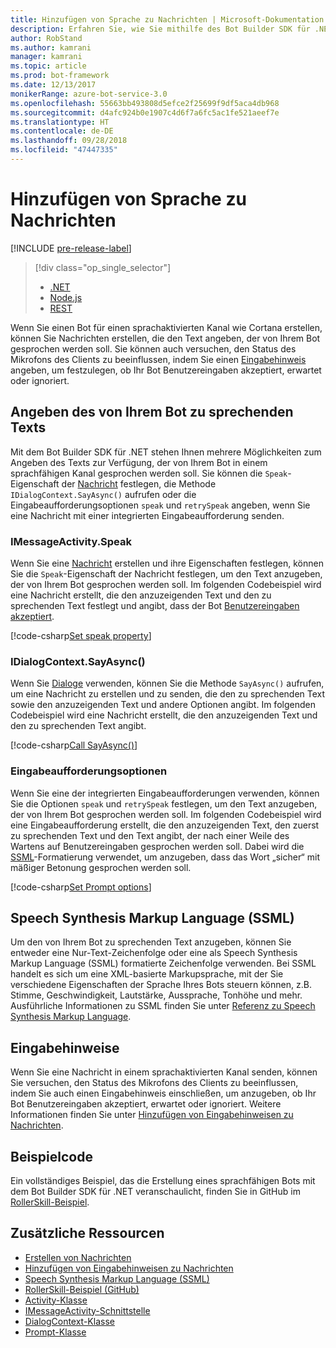 ```yaml
---
title: Hinzufügen von Sprache zu Nachrichten | Microsoft-Dokumentation
description: Erfahren Sie, wie Sie mithilfe des Bot Builder SDK für .NET Nachrichten Sprache hinzufügen.
author: RobStand
ms.author: kamrani
manager: kamrani
ms.topic: article
ms.prod: bot-framework
ms.date: 12/13/2017
monikerRange: azure-bot-service-3.0
ms.openlocfilehash: 55663bb493808d5efce2f25699f9df5aca4db968
ms.sourcegitcommit: d4afc924b0e1907c4d6f7a6fc5ac1fe521aeef7e
ms.translationtype: HT
ms.contentlocale: de-DE
ms.lasthandoff: 09/28/2018
ms.locfileid: "47447335"
---
```

# <a name="add-speech-to-messages"></a>Hinzufügen von Sprache zu Nachrichten

[!INCLUDE [pre-release-label](../includes/pre-release-label-v3.md)]

> [!div class="op_single_selector"]
> - [.NET](../dotnet/bot-builder-dotnet-text-to-speech.md)
> - [Node.js](../nodejs/bot-builder-nodejs-text-to-speech.md)
> - [REST](../rest-api/bot-framework-rest-connector-text-to-speech.md)

Wenn Sie einen Bot für einen sprachaktivierten Kanal wie Cortana erstellen, können Sie Nachrichten erstellen, die den Text angeben, der von Ihrem Bot gesprochen werden soll. Sie können auch versuchen, den Status des Mikrofons des Clients zu beeinflussen, indem Sie einen [Eingabehinweis](bot-builder-dotnet-add-input-hints.md) angeben, um festzulegen, ob Ihr Bot Benutzereingaben akzeptiert, erwartet oder ignoriert.

## <a name="specify-text-to-be-spoken-by-your-bot"></a>Angeben des von Ihrem Bot zu sprechenden Texts

Mit dem Bot Builder SDK für .NET stehen Ihnen mehrere Möglichkeiten zum Angeben des Texts zur Verfügung, der von Ihrem Bot in einem sprachfähigen Kanal gesprochen werden soll. Sie können die `Speak`-Eigenschaft der [Nachricht][IMessageActivity] festlegen, die Methode `IDialogContext.SayAsync()` aufrufen oder die Eingabeaufforderungsoptionen `speak` und `retrySpeak` angeben, wenn Sie eine Nachricht mit einer integrierten Eingabeaufforderung senden.

### <a id="message-speak"></a> IMessageActivity.Speak

Wenn Sie eine [Nachricht][IMessageActivity] erstellen und ihre Eigenschaften festlegen, können Sie die `Speak`-Eigenschaft der Nachricht festlegen, um den Text anzugeben, der von Ihrem Bot gesprochen werden soll. Im folgenden Codebeispiel wird eine Nachricht erstellt, die den anzuzeigenden Text und den zu sprechenden Text festlegt und angibt, dass der Bot [Benutzereingaben akzeptiert](bot-builder-dotnet-add-input-hints.md).

[!code-csharp[Set speak property](../includes/code/dotnet-text-to-speech.cs#Speak1)]

### <a id="say-async"></a> IDialogContext.SayAsync()

Wenn Sie [Dialoge](bot-builder-dotnet-dialogs.md) verwenden, können Sie die Methode `SayAsync()` aufrufen, um eine Nachricht zu erstellen und zu senden, die den zu sprechenden Text sowie den anzuzeigenden Text und andere Optionen angibt. Im folgenden Codebeispiel wird eine Nachricht erstellt, die den anzuzeigenden Text und den zu sprechenden Text angibt.

[!code-csharp[Call SayAsync()](../includes/code/dotnet-text-to-speech.cs#Speak2)]

### <a id="prompt-options"></a> Eingabeaufforderungsoptionen

Wenn Sie eine der integrierten Eingabeaufforderungen verwenden, können Sie die Optionen `speak` und `retrySpeak` festlegen, um den Text anzugeben, der von Ihrem Bot gesprochen werden soll. Im folgenden Codebeispiel wird eine Eingabeaufforderung erstellt, die den anzuzeigenden Text, den zuerst zu sprechenden Text und den Text angibt, der nach einer Weile des Wartens auf Benutzereingaben gesprochen werden soll. Dabei wird die [SSML](#ssml)-Formatierung verwendet, um anzugeben, dass das Wort „sicher“ mit mäßiger Betonung gesprochen werden soll.

[!code-csharp[Set Prompt options](../includes/code/dotnet-text-to-speech.cs#Speak3)]

## <a id="ssml"></a> Speech Synthesis Markup Language (SSML)

Um den von Ihrem Bot zu sprechenden Text anzugeben, können Sie entweder eine Nur-Text-Zeichenfolge oder eine als Speech Synthesis Markup Language (SSML) formatierte Zeichenfolge verwenden. Bei SSML handelt es sich um eine XML-basierte Markupsprache, mit der Sie verschiedene Eigenschaften der Sprache Ihres Bots steuern können, z.B. Stimme, Geschwindigkeit, Lautstärke, Aussprache, Tonhöhe und mehr. Ausführliche Informationen zu SSML finden Sie unter <a href="https://msdn.microsoft.com/en-us/library/hh378377(v=office.14).aspx" target="_blank">Referenz zu Speech Synthesis Markup Language</a>.

## <a name="input-hints"></a>Eingabehinweise

Wenn Sie eine Nachricht in einem sprachaktivierten Kanal senden, können Sie versuchen, den Status des Mikrofons des Clients zu beeinflussen, indem Sie auch einen Eingabehinweis einschließen, um anzugeben, ob Ihr Bot Benutzereingaben akzeptiert, erwartet oder ignoriert. Weitere Informationen finden Sie unter [Hinzufügen von Eingabehinweisen zu Nachrichten](bot-builder-dotnet-add-input-hints.md).

## <a name="sample-code"></a>Beispielcode 

Ein vollständiges Beispiel, das die Erstellung eines sprachfähigen Bots mit dem Bot Builder SDK für .NET veranschaulicht, finden Sie in GitHub im <a href="https://github.com/Microsoft/BotBuilder-Samples/tree/v3-sdk-samples/CSharp" target="_blank">RollerSkill-Beispiel</a>.

## <a name="additional-resources"></a>Zusätzliche Ressourcen

- [Erstellen von Nachrichten](bot-builder-dotnet-create-messages.md)
- [Hinzufügen von Eingabehinweisen zu Nachrichten](bot-builder-dotnet-add-input-hints.md)
- <a href="https://msdn.microsoft.com/en-us/library/hh378377(v=office.14).aspx" target="_blank">Speech Synthesis Markup Language (SSML)</a>
- <a href="https://github.com/Microsoft/BotBuilder-Samples/tree/master/CSharp/demo-RollerSkill" target="_blank">RollerSkill-Beispiel (GitHub)</a>
- <a href="https://docs.botframework.com/en-us/csharp/builder/sdkreference/dc/d2f/class_microsoft_1_1_bot_1_1_connector_1_1_activity.html" target="_blank">Activity-Klasse</a>
- <a href="/dotnet/api/microsoft.bot.connector.imessageactivity" target="_blank">IMessageActivity-Schnittstelle</a>
- <a href="/dotnet/api/microsoft.bot.builder.dialogs.internals.dialogcontext" target="_blank">DialogContext-Klasse</a>
- <a href="/dotnet/api/microsoft.bot.builder.dialogs.internals.prompt-2" target="_blank">Prompt-Klasse</a>

[IMessageActivity]: /dotnet/api/microsoft.bot.connector.imessageactivity

